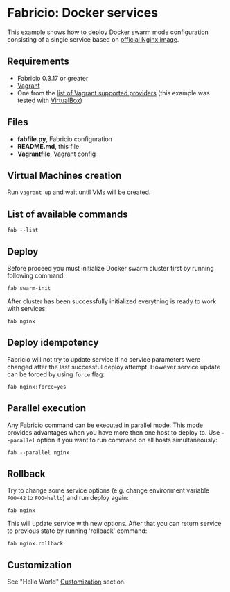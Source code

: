 # Fabricio: Docker services

This example shows how to deploy Docker swarm mode configuration consisting of a single service based on [official Nginx image](https://hub.docker.com/_/nginx/).

## Requirements
* Fabricio 0.3.17 or greater
* [Vagrant](https://www.vagrantup.com)
* One from the [list of Vagrant supported providers](https://www.vagrantup.com/docs/providers/) (this example was tested with [VirtualBox](https://www.virtualbox.org/))

## Files
* __fabfile.py__, Fabricio configuration
* __README.md__, this file
* __Vagrantfile__, Vagrant config

## Virtual Machines creation

Run `vagrant up` and wait until VMs will be created.

## List of available commands

    fab --list

## Deploy

Before proceed you must initialize Docker swarm cluster first by running following command:

    fab swarm-init
    
After cluster has been successfully initialized everything is ready to work with services:

    fab nginx
    
## Deploy idempotency

Fabricio will not try to update service if no service parameters were changed after the last successful deploy attempt. However service update can be forced by using `force` flag:

    fab nginx:force=yes
    
## Parallel execution

Any Fabricio command can be executed in parallel mode. This mode provides advantages when you have more then one host to deploy to. Use `--parallel` option if you want to run command on all hosts simultaneously:

    fab --parallel nginx
    
## Rollback

Try to change some service options (e.g. change environment variable `FOO=42` to `FOO=hello`) and run deploy again:

    fab nginx
    
This will update service with new options. After that you can return service to previous state by running 'rollback' command:

    fab nginx.rollback
    
## Customization

See "Hello World" [Customization](../../hello_world/#customization) section.
